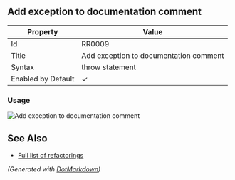 ## Add exception to documentation comment

| Property           | Value                                  |
| ------------------ | -------------------------------------- |
| Id                 | RR0009                                 |
| Title              | Add exception to documentation comment |
| Syntax             | throw statement                        |
| Enabled by Default | &#x2713;                               |

### Usage

![Add exception to documentation comment](../../images/refactorings/AddExceptionToDocumentationComment.png)

## See Also

* [Full list of refactorings](Refactorings.md)


*\(Generated with [DotMarkdown](http://github.com/JosefPihrt/DotMarkdown)\)*